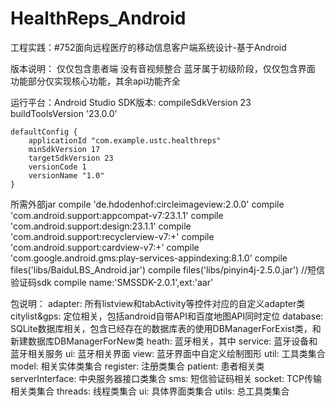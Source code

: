 # HealthReps_Android
工程实践：#752面向远程医疗的移动信息客户端系统设计-基于Android

版本说明：
  仅仅包含患者端
  没有音视频整合
  蓝牙属于初级阶段，仅仅包含界面
  功能部分仅实现核心功能，其余api功能齐全

运行平台：Android Studio
SDK版本:
    compileSdkVersion 23
    buildToolsVersion '23.0.0'

    defaultConfig {
        applicationId "com.example.ustc.healthreps"
        minSdkVersion 17
        targetSdkVersion 23
        versionCode 1
        versionName "1.0"
    }
所需外部jar
    compile 'de.hdodenhof:circleimageview:2.0.0'
    compile 'com.android.support:appcompat-v7:23.1.1'
    compile 'com.android.support:design:23.1.1'
    compile 'com.android.support:recyclerview-v7:+'
    compile 'com.android.support:cardview-v7:+'
    compile 'com.google.android.gms:play-services-appindexing:8.1.0'
    compile files('libs/BaiduLBS_Android.jar')
    compile files('libs/pinyin4j-2.5.0.jar')
    //短信验证码sdk
    compile name:'SMSSDK-2.0.1',ext:'aar'
    
包说明：
    adapter: 所有listview和tabActivity等控件对应的自定义adapter类
    citylist&gps: 定位相关，包括android自带API和百度地图API同时定位
    database: SQLite数据库相关，包含已经存在的数据库表的使用DBManagerForExist类，和新建数据库DBManagerForNew类
    heath: 蓝牙相关，其中
      service: 蓝牙设备和蓝牙相关服务
      ui: 蓝牙相关界面
      view: 蓝牙界面中自定义绘制图形
      util: 工具类集合
    model: 相关实体类集合
    register: 注册类集合
    patient: 患者相关类
    serverInterface: 中央服务器接口类集合
    sms: 短信验证码相关
    socket: TCP传输相关类集合
    threads: 线程类集合
    ui: 具体界面类集合
    utils: 总工具类集合
      
